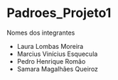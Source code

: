 # Padroes_Projeto1

Nomes dos integrantes

- Laura Lombas Moreira
- Marcius Vinícius Esquecula
- Pedro Henrique Romão
- Samara Magalhães Queiroz
